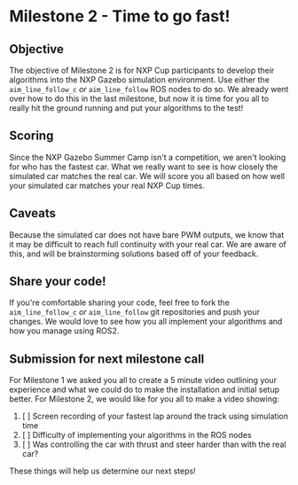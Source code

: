 # Milestone 2 - Time to go fast!

## Objective

The objective of Milestone 2 is for NXP Cup participants to develop their algorithms into the NXP Gazebo simulation environment. Use either the `aim_line_follow_c` _or_ `aim_line_follow` ROS nodes to do so. We already went over how to do this in the last milestone, but now it is time for you all to really hit the ground running and put your algorithms to the test!

## Scoring

Since the NXP Gazebo Summer Camp isn't a competition, we aren't looking for who has the fastest car. What we really want to see is how closely the simulated car matches the real car. We will score you all based on how well your simulated car matches your real NXP Cup times.

## Caveats

Because the simulated car does not have bare PWM outputs, we know that it may be difficult to reach full continuity with your real car. We are aware of this, and will be brainstorming solutions based off of your feedback.

## Share your code!

If you're comfortable sharing your code, feel free to fork the `aim_line_follow_c` _or_  `aim_line_follow` git repositories and push your changes. We would love to see how you all implement your algorithms and how you manage using ROS2.

## Submission for next milestone call

For Milestone 1 we asked you all to create a 5 minute video outlining your experience and what we could do to make the installation and initial setup better. For Milestone 2, we would like for you all to make a video showing:

1. [ ] Screen recording of your fastest lap around the track using simulation time
2. [ ] Difficulty of implementing your algorithms in the ROS nodes
3. [ ] Was controlling the car with thrust and steer harder than with the real car?

These things will help us determine our next steps!



